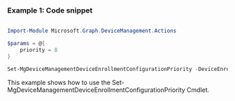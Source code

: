 ### Example 1: Code snippet

```powershell

Import-Module Microsoft.Graph.DeviceManagement.Actions

$params = @{
	priority = 8
}

Set-MgDeviceManagementDeviceEnrollmentConfigurationPriority -DeviceEnrollmentConfigurationId $deviceEnrollmentConfigurationId -BodyParameter $params

```
This example shows how to use the Set-MgDeviceManagementDeviceEnrollmentConfigurationPriority Cmdlet.

